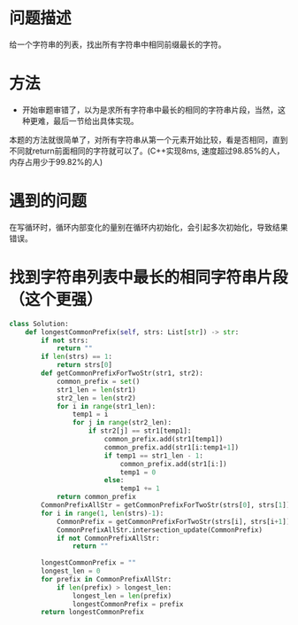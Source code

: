# 问题描述
给一个字符串的列表，找出所有字符串中相同前缀最长的字符。

# 方法
- 开始审题审错了，以为是求所有字符串中最长的相同的字符串片段，当然，这种更难，最后一节给出具体实现。

本题的方法就很简单了，对所有字符串从第一个元素开始比较，看是否相同，直到不同就return前面相同的字符就可以了。(C++实现8ms, 速度超过98.85%的人， 内存占用少于99.82%的人)

# 遇到的问题
在写循环时，循环内部变化的量别在循环内初始化，会引起多次初始化，导致结果错误。


# 找到字符串列表中最长的相同字符串片段（这个更强）
```python
class Solution:
    def longestCommonPrefix(self, strs: List[str]) -> str:
        if not strs:
            return ""
        if len(strs) == 1:
            return strs[0]
        def getCommonPrefixForTwoStr(str1, str2):
            common_prefix = set()
            str1_len = len(str1)
            str2_len = len(str2)
            for i in range(str1_len):
                temp1 = i
                for j in range(str2_len):
                    if str2[j] == str1[temp1]:
                        common_prefix.add(str1[temp1])
                        common_prefix.add(str1[i:temp1+1])
                        if temp1 == str1_len - 1:
                            common_prefix.add(str1[i:])
                            temp1 = 0
                        else:
                            temp1 += 1
            return common_prefix
        CommonPrefixAllStr = getCommonPrefixForTwoStr(strs[0], strs[1])
        for i in range(1, len(strs)-1):
            CommonPrefix = getCommonPrefixForTwoStr(strs[i], strs[i+1])
            CommonPrefixAllStr.intersection_update(CommonPrefix)
            if not CommonPrefixAllStr:
                return ""
        
        longestCommonPrefix = ""
        longest_len = 0
        for prefix in CommonPrefixAllStr:
            if len(prefix) > longest_len:
                longest_len = len(prefix)
                longestCommonPrefix = prefix
        return longestCommonPrefix
```
